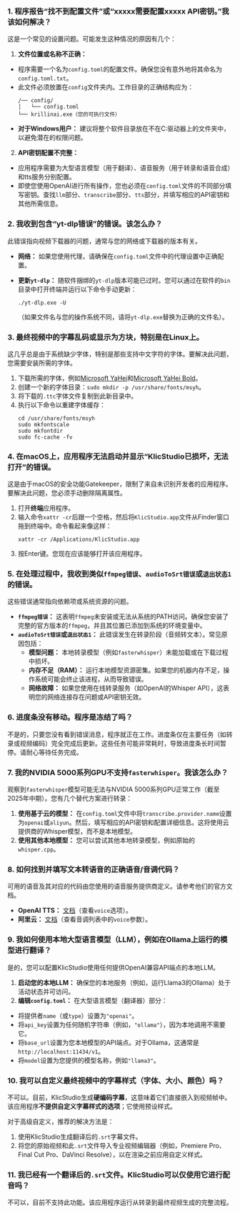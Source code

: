 ### 1. 程序报告“找不到配置文件”或“xxxxx需要配置xxxxx API密钥。”我该如何解决？

这是一个常见的设置问题。可能发生这种情况的原因有几个：

1. **文件位置或名称不正确：**

* 程序需要一个名为`config.toml`的配置文件。确保您没有意外地将其命名为`config.toml.txt`。
* 此文件必须放置在`config`文件夹内。工作目录的正确结构应为：
  ```
  /── config/
  │   └── config.toml
  └── krillinai.exe（您的可执行文件）
  ```
* **对于Windows用户：** 建议将整个软件目录放在不在C:驱动器上的文件夹中，以避免潜在的权限问题。

2. **API密钥配置不完整：**

* 应用程序需要为大型语言模型（用于翻译）、语音服务（用于转录和语音合成）和tts服务分别配置。
* 即使您使用OpenAI进行所有操作，您也必须在`config.toml`文件的不同部分填写密钥。查找`llm`部分、`transcribe`部分、`tts`部分，并填写相应的API密钥和其他所需信息。

### 2. 我收到包含“yt-dlp错误”的错误。该怎么办？

此错误指向视频下载器的问题，通常与您的网络或下载器的版本有关。

* **网络：** 如果您使用代理，请确保在`config.toml`文件中的代理设置中正确配置。
* **更新`yt-dlp`：** 随软件捆绑的`yt-dlp`版本可能已过时。您可以通过在软件的`bin`目录中打开终端并运行以下命令手动更新：
  ```
  ./yt-dlp.exe -U
  ```
  
  （如果文件名与您的操作系统不同，请将`yt-dlp.exe`替换为正确的文件名）。

### 3. 最终视频中的字幕乱码或显示为方块，特别是在Linux上。

这几乎总是由于系统缺少字体，特别是那些支持中文字符的字体。要解决此问题，您需要安装所需的字体。

1. 下载所需的字体，例如[Microsoft YaHei](https://modelscope.cn/models/Maranello/KrillinAI_dependency_cn/resolve/master/%E5%AD%97%E4%BD%93/msyh.ttc)和[Microsoft YaHei Bold](https://modelscope.cn/models/Maranello/KrillinAI_dependency_cn/resolve/master/%E5%AD%97%E4%BD%93/msyhbd.ttc)。
2. 创建一个新的字体目录：`sudo mkdir -p /usr/share/fonts/msyh`。
3. 将下载的`.ttc`字体文件复制到此新目录中。
4. 执行以下命令以重建字体缓存：
    ```
    cd /usr/share/fonts/msyh
    sudo mkfontscale
    sudo mkfontdir
    sudo fc-cache -fv
    ```

### 4. 在macOS上，应用程序无法启动并显示“KlicStudio已损坏，无法打开”的错误。

这是由于macOS的安全功能Gatekeeper，限制了来自未识别开发者的应用程序。要解决此问题，您必须手动删除隔离属性。

1. 打开**终端**应用程序。
2. 输入命令`xattr -cr`后跟一个空格，然后将`KlicStudio.app`文件从Finder窗口拖到终端中。命令看起来像这样：
    ```
    xattr -cr /Applications/KlicStudio.app
    ```
3. 按Enter键。您现在应该能够打开该应用程序。

### 5. 在处理过程中，我收到类似`ffmpeg错误`、`audioToSrt错误`或`退出状态1`的错误。

这些错误通常指向依赖项或系统资源的问题。

* **`ffmpeg错误`：** 这表明`ffmpeg`未安装或无法从系统的PATH访问。确保您安装了完整的官方版本的`ffmpeg`，并且其位置已添加到系统的环境变量中。
* **`audioToSrt错误`或`退出状态1`：** 此错误发生在转录阶段（音频转文本）。常见原因包括：
  * **模型问题：** 本地转录模型（例如`fasterwhisper`）未能加载或在下载过程中损坏。
  * **内存不足（RAM）：** 运行本地模型资源密集。如果您的机器内存不足，操作系统可能会终止该进程，从而导致错误。
  * **网络故障：** 如果您使用在线转录服务（如OpenAI的Whisper API），这表明您的网络连接存在问题或API密钥无效。

### 6. 进度条没有移动。程序是冻结了吗？

不是的，只要您没有看到错误消息，程序就正在工作。进度条仅在主要任务（如转录或视频编码）完全完成后更新。这些任务可能非常耗时，导致进度条长时间暂停。请耐心等待任务完成。

### 7. 我的NVIDIA 5000系列GPU不支持`fasterwhisper`。我该怎么办？

观察到`fasterwhisper`模型可能无法与NVIDIA 5000系列GPU正常工作（截至2025年中期）。您有几个替代方案进行转录：

1. **使用基于云的模型：** 在`config.toml`文件中将`transcribe.provider.name`设置为`openai`或`aliyun`。然后，填写相应的API密钥和配置详细信息。这将使用云提供商的Whisper模型，而不是本地模型。
2. **使用其他本地模型：** 您可以尝试其他本地转录模型，例如原始的`whisper.cpp`。

### 8. 如何找到并填写文本转语音的正确语音/音调代码？

可用的语音及其对应的代码由您使用的语音服务提供商定义。请参考他们的官方文档。

* **OpenAI TTS：** [文档](https://platform.openai.com/docs/guides/text-to-speech/api-reference)（查看`voice`选项）。
* **阿里云：** [文档](https://help.aliyun.com/zh/isi/developer-reference/overview-of-speech-synthesis)（查看音调列表中的`voice`参数）。

### 9. 我如何使用本地大型语言模型（LLM），例如在Ollama上运行的模型进行翻译？

是的，您可以配置KlicStudio使用任何提供OpenAI兼容API端点的本地LLM。

1. **启动您的本地LLM：** 确保您的本地服务（例如，运行Llama3的Ollama）处于活动状态并可访问。
2. **编辑`config.toml`：** 在大型语言模型（翻译器）部分：

* 将提供者`name`（或`type`）设置为`"openai"`。
* 将`api_key`设置为任何随机字符串（例如，`"ollama"`），因为本地调用不需要它。
* 将`base_url`设置为您本地模型的API端点。对于Ollama，这通常是`http://localhost:11434/v1`。
* 将`model`设置为您提供的模型名称，例如`"llama3"`。

### 10. 我可以自定义最终视频中的字幕样式（字体、大小、颜色）吗？

不可以。目前，KlicStudio生成**硬编码字幕**，这意味着它们直接嵌入到视频帧中。该应用程序**不提供自定义字幕样式的选项**；它使用预设样式。

对于高级自定义，推荐的解决方法是：

1. 使用KlicStudio生成翻译后的`.srt`字幕文件。
2. 将您的原始视频和此`.srt`文件导入专业视频编辑器（例如，Premiere Pro、Final Cut Pro、DaVinci Resolve），以在渲染之前应用自定义样式。

### 11. 我已经有一个翻译后的`.srt`文件。KlicStudio可以仅使用它进行配音吗？

不可以，目前不支持此功能。该应用程序运行从转录到最终视频生成的完整流程。